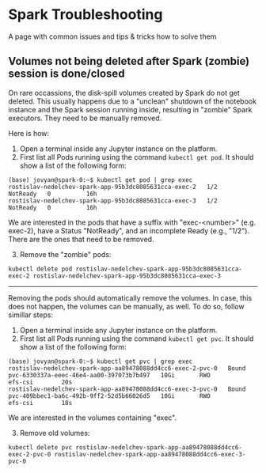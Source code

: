 # Spark Troubleshooting

A page with common issues and tips & tricks how to solve them

## Volumes not being deleted after Spark (zombie) session is done/closed

On rare occassions, the disk-spill volumes created by Spark do not get deleted. This usually happens due to a "unclean" shutdown of the notebook instance and the Spark session running inside, resulting in "zombie" Spark executors. They need to be manually removed. 

Here is how:
1. Open a terminal inside any Jupyter instance on the platform.
2. First list all Pods running using the command `kubectl get pod`. It should show a list of the following form:
```
(base) jovyan@spark-0:~$ kubectl get pod | grep exec
rostislav-nedelchev-spark-app-95b3dc8085631cca-exec-2   1/2     NotReady   0          16h
rostislav-nedelchev-spark-app-95b3dc8085631cca-exec-3   1/2     NotReady   0          16h
```

We are interested in the pods that have a suffix with "exec-\<number\>" (e.g. exec-2), have a Status "NotReady", and an incomplete Ready (e.g., "1/2"). There are the ones that need to be removed.

3. Remove the "zombie" pods:
```
kubectl delete pod rostislav-nedelchev-spark-app-95b3dc8085631cca-exec-2 rostislav-nedelchev-spark-app-95b3dc8085631cca-exec-3
```

***

Removing the pods should automatically remove the volumes. In case, this does not happen, the volumes can be manually, as well. To do so, follow simillar steps:

1. Open a terminal inside any Jupyter instance on the platform.
2. First list all Pods running using the command `kubectl get pvc`. It should show a list of the following form:
```
(base) jovyan@spark-0:~$ kubectl get pvc | grep exec
rostislav-nedelchev-spark-app-aa89478088dd4cc6-exec-2-pvc-0   Bound    pvc-6330337a-eeec-46e4-aa00-397073b7b497   10Gi       RWO            efs-csi        20s
rostislav-nedelchev-spark-app-aa89478088dd4cc6-exec-3-pvc-0   Bound    pvc-409bbec1-ba6c-492b-9ff2-52d5b66026d5   10Gi       RWO            efs-csi        18s
```

We are interested in the volumes containing "exec".

3. Remove old volumes:

```
kubectl delete pvc rostislav-nedelchev-spark-app-aa89478088dd4cc6-exec-2-pvc-0 rostislav-nedelchev-spark-app-aa89478088dd4cc6-exec-3-pvc-0
```
